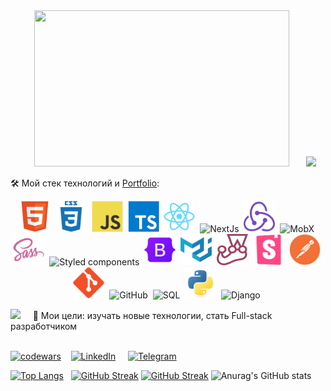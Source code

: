 <div align="center">
  <img src="https://media.giphy.com/media/dWesBcTLavkZuG35MI/giphy.gif" width="90%" height="250"  />
    <a href="https://git.io/typing-svg">
    <img src="https://readme-typing-svg.herokuapp.com?color=blue&lines=Hi,+I`m+Viktor+-+Frontend+developer.">
  </a>
</div>

🛠️  Мой стек технологий и  <a href='http://viktorchizh.github.io/portfolio/'>Portfolio</a>:
 <div align="center"> 
   <img src="https://github.com/devicons/devicon/blob/master/icons/html5/html5-original.svg" title="HTML5" alt="HTML5" width="50" height="50"/>&nbsp;
   <img src="https://github.com/devicons/devicon/blob/master/icons/css3/css3-plain-wordmark.svg"  title="CSS3" alt="CSS3" width="50" height="50"/>&nbsp;
   <img src="https://github.com/devicons/devicon/blob/master/icons/javascript/javascript-original.svg" title="JavaScript" alt="JavaScript" width="50" height="50"/>&nbsp;
   <img src="https://github.com/devicons/devicon/blob/master/icons/typescript/typescript-plain.svg" title="TypeScript" alt="TypeScript" width="50" height="50"/>&nbsp;
   <img src="https://github.com/devicons/devicon/blob/master/icons/react/react-original.svg" title="React" alt="React" width="50" height="50"/>&nbsp;
   <img src="https://encrypted-tbn0.gstatic.com/images?q=tbn:ANd9GcQwxD-73xOga0UQ2WYXy--NVfXueTWKyk9qNg&usqp=CAU" title="NextJs" alt="NextJs" width="50" height="50"/>&nbsp;
   <img src="https://github.com/devicons/devicon/blob/master/icons/redux/redux-original.svg" title="Redux, Redux-Toolkit" alt="Redux, Redux-Toolkit" width="50" height="50"/>&nbsp;
   <img src="https://mobx.js.org/img/mobx.png" title="MobX" alt="MobX" width="50" height="50"/>&nbsp;
   <img src="https://github.com/devicons/devicon/blob/master/icons/sass/sass-original.svg" title="SASS" alt="SASS" width="50" height="50"/>&nbsp;
   <img src="https://avatars.githubusercontent.com/u/20658825?s=48&v=4" title="Styled components" alt="Styled components" width="50" height="50"/>&nbsp;
   <img src="https://github.com/devicons/devicon/blob/master/icons/bootstrap/bootstrap-original.svg" title="Bootstrap" alt="Bootstrap" width="50" height="50"/>&nbsp;
   <img src="https://github.com/devicons/devicon/blob/master/icons/materialui/materialui-original.svg" title="MaterialUI" alt="MaterialUI" width="50" height="50"/>&nbsp;
   <img src="https://github.com/devicons/devicon/blob/master/icons/jest/jest-plain.svg" title="Jest" alt="Jest" width="50" height="50"/>&nbsp;
   <img src="https://github.com/devicons/devicon/blob/master/icons/storybook/storybook-original.svg" title="Storybook" alt="Storybook" width="50" height="50"/>&nbsp;
   <img src="https://github.com/devicons/devicon/blob/master/icons/postman/postman-original.svg" title="Postman" alt="Postman" width="50" height="50"/>&nbsp;
   <img src="https://github.com/devicons/devicon/blob/master/icons/git/git-original.svg" title="Git" alt="Git" width="50" height="50"/>&nbsp;
   <img src="https://upload.wikimedia.org/wikipedia/commons/thumb/c/c2/GitHub_Invertocat_Logo.svg/500px-GitHub_Invertocat_Logo.svg.png" title="GitHub" alt="GitHub" width="50" height="50"/>&nbsp;
   <img src="https://upload.wikimedia.org/wikipedia/commons/6/6f/Sql_database_shortcut_icon.png" title="SQL" alt="SQL" width="50" height="50"/>&nbsp;
   <img src="https://github.com/devicons/devicon/blob/master/icons/python/python-original.svg" title="Python" alt="Python" width="50" height="50"/>&nbsp;
   <img src="https://avatars.githubusercontent.com/u/27804?s=48&v=4" title="Django" alt="Django" width="50" height="50"/>&nbsp;
</div>

![](https://komarev.com/ghpvc/?username=ViktorChizh) &nbsp;&nbsp;&nbsp; 🎯  Мои цели: изучать новые технологии, стать Full-stack разработчиком </br>
</br>

 [![codewars](https://www.codewars.com/users/ViktorChizh/badges/large)](https://www.codewars.com/users/ViktorChizh)&nbsp;&nbsp; &nbsp;<a href="https://www.linkedin.com/in/ViktorChizh/"><img width="125" src="https://img.shields.io/badge/LinkedIn-blue?style=for-the-badge&logo=linkedin&logoColor=white" alt="LinkedIn"/></a>&nbsp;&nbsp;&nbsp;&nbsp;&nbsp;<a href="https://t.me/ViktorChizh"><img width="125" src="https://img.shields.io/badge/Telegram-blue?style=for-the-badge&logo=telegram&logoColor=white" alt="Telegram"/></a>
<!-- ℹ️ 📲  Контакты:  🖥️++💻 micro small-->
<!-- <a href='http://viktorchizh.github.io/portfolio/'>Привет, меня зовут Виктор.<a> -->
<!-- [![GitHub Streak](http://github-readme-streak-stats.herokuapp.com?user=ViktorChizh&theme=dark&background=000000)](https://git.io/streak-stats) &nbsp;&nbsp;&nbsp;&nbsp; -->
[![Top Langs](https://github-readme-stats.vercel.app/api/top-langs/?username=ViktorChizh&langs_count=8&show_owner=true&layout=compact&size_weight=1&card_width=300&theme=github_dark_dimmed)](https://github.com/anuraghazra/github-readme-stats) &nbsp;
[![GitHub Streak](https://streak-stats.demolab.com?user=ViktorChizh&theme=github_dark_dimmed&border_radius=10&date_format=j%20M%5B%20Y%5D&mode=weekly&card_width=100&hide_total_contributions=true&hide_longest_streak=true&card_height=190)](https://git.io/streak-stats)
[![GitHub Streak](https://streak-stats.demolab.com?user=ViktorChizh&theme=github_dark_dimmed&border_radius=10&date_format=j%20M%5B%20Y%5D&mode=daylly&card_width=100&hide_total_contributions=true&hide_longest_streak=true&card_height=190)](https://git.io/streak-stats)
![Anurag's GitHub stats](https://github-readme-stats.vercel.app/api?username=ViktorChizh&theme=github_dark_dimmed&show_icons=true&card_width=300)
   <!-- <img src="https://upload.wikimedia.org/wikipedia/commons/thumb/9/9a/Visual_Studio_Code_1.50_icon.svg/120px-Visual_Studio_Code_1.50_icon.svg.png" title="VScode" alt="VScode" width="50" height="50"/>&nbsp; ,prs-->
   <!-- <img src="https://github.com/devicons/devicon/blob/master/icons/webstorm/webstorm-original.svg" title="WebStorm" alt="WebStorm" width="50" height="50"/>&nbsp; -->

